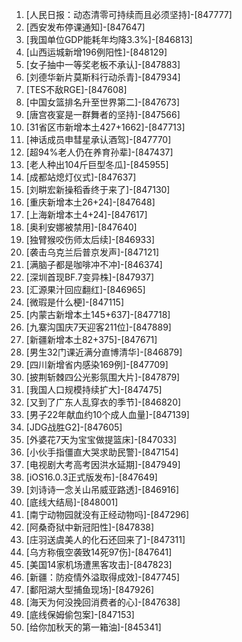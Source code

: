 
1. [人民日报：动态清零可持续而且必须坚持]-[847777]
1. [西安发布停课通知]-[847647]
1. [我国单位GDP能耗年均降3.3%]-[846813]
1. [山西运城新增196例阳性]-[848129]
1. [女子抽中一等奖老板不承认]-[847883]
1. [刘德华新片莫斯科行动杀青]-[847934]
1. [TES不敌RGE]-[847608]
1. [中国女篮排名升至世界第二]-[847673]
1. [唐宫夜宴是一群舞者的坚持]-[847566]
1. [31省区市新增本土427+1662]-[847713]
1. [神话成员申彗星承认酒驾]-[847770]
1. [超94%老人仍在养育孙辈]-[847437]
1. [老人种出104斤巨型冬瓜]-[845955]
1. [成都站熄灯仪式]-[847637]
1. [刘畊宏新操稻香终于来了]-[847130]
1. [重庆新增本土26+24]-[847648]
1. [上海新增本土4+24]-[847617]
1. [奥利安娜被禁用]-[847640]
1. [独臂猴咬伤师太后续]-[846933]
1. [袭击乌克兰后普京发声]-[847121]
1. [满脑子都是咖啡冲不冲]-[846374]
1. [深圳首现BF.7变异株]-[847937]
1. [汇源果汁回应翻红]-[846965]
1. [微瑕是什么梗]-[847115]
1. [内蒙古新增本土145+637]-[847718]
1. [九寨沟国庆7天迎客211位]-[847889]
1. [新疆新增本土82+375]-[847671]
1. [男生32门课近满分直博清华]-[846879]
1. [四川新增省内感染169例]-[847709]
1. [披荆斩棘四公光影氛围大片]-[847879]
1. [我国人口规模持续扩大]-[847475]
1. [又到了广东人乱穿衣的季节]-[846820]
1. [男子22年献血约10个成人血量]-[847139]
1. [JDG战胜G2]-[847605]
1. [外婆花7天为宝宝做提篮床]-[847033]
1. [小伙手指僵直大哭求助民警]-[847154]
1. [电视剧大考高考因洪水延期]-[847949]
1. [iOS16.0.3正式版发布]-[847649]
1. [刘诗诗一念关山吊威亚路透]-[846916]
1. [底线大结局]-[848001]
1. [南宁动物园就没有正经动物吗]-[847296]
1. [阿桑奇狱中新冠阳性]-[847838]
1. [庄羽送虞美人的化石还回来了]-[847311]
1. [乌方称俄空袭致14死97伤]-[847641]
1. [美国14家机场遭黑客攻击]-[847823]
1. [新疆：防疫情外溢取得成效]-[847745]
1. [鄱阳湖大型捕鱼现场]-[847926]
1. [海天为何没挽回消费者的心]-[847638]
1. [底线保姆偷包案]-[847153]
1. [给你加秋天的第一箱油]-[845341]
